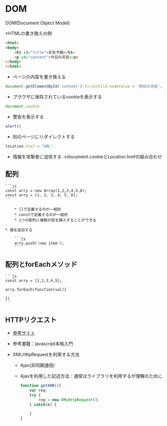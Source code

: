 # DOM
DOM(Document Object Model)

*HTMLの書き換えの例

```html
<html>
<body>
    <h1 id="title">天気予報</h1>
    <p id="content">今日の天気</p>
</body>
</html>
```

* ページの内容を書き換える
```JavaScript
document.getElementById('content').firstChild.nodeValue = '明日の天気';
```

* ブラウザに保存されているcookieを表示する
```JavaScript
document.cookie
```

* 警告を表示する
```JavaScript
alert()
```

* 別のページにリダイレクトする
```JavaScript
location.href = "URL"
```

* 情報を攻撃者に送信する
→document.cookieとLocation.hrefの組み合わせ

## 配列

    ```js
    const arry = new Array(1,2,3,4,5,6);
    const arry = [1, 2, 3, 4, 5, 6];
    ```

        * []で定義するのが一般的
        * constで定義するのが一般的
        * 1つの配列に複数の型を挿入することができる

    * 値を追加する

        ```js
        arry.push('new item');
        ```

## 配列とforEachメソッド

    ```js
    const arry = [1,2,3,4,5];

    arry.forEach(function(val){

    })
    ```

## HTTPリクエスト

* [参考サイト](https://laboradian.com/send-https-request-by-js/#1)
* 参考書籍：javascript本格入門

* XMLHttpRequestを利用する方法

    * Ajax(非同期通信)

    * Ajaxを利用した記述方法：通常はライブラリを利用するが理解のために

        ```js
        function getXHR(){
            var req;
            try {
                req = new XMLHttpRequest();
            } catch(e) {
                
            }
        }